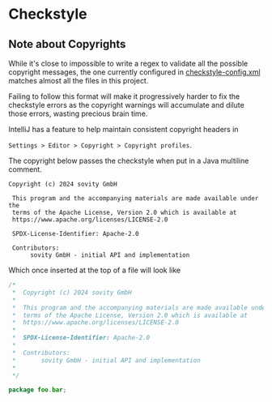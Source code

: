 # Checkstyle

## Note about Copyrights

While it's close to impossible to write a regex to validate all the possible copyright messages, the one currently configured in [checkstyle-config.xml](checkstyle-config.xml) matches almost all the files in this project.

Failing to follow this format will make it progressively harder to fix the checkstyle errors as the copyright warnings will accumulate and dilute those errors, wasting precious brain time.

IntelliJ has a feature to help maintain consistent copyright headers in

`Settings > Editor > Copyright > Copyright profiles`.

The copyright below passes the checkstyle when put in a Java multiline comment.

```
Copyright (c) 2024 sovity GmbH

 This program and the accompanying materials are made available under the
 terms of the Apache License, Version 2.0 which is available at
 https://www.apache.org/licenses/LICENSE-2.0

 SPDX-License-Identifier: Apache-2.0

 Contributors:
      sovity GmbH - initial API and implementation

```

Which once inserted at the top of a file will look like

```java
/*
 *  Copyright (c) 2024 sovity GmbH
 *
 *  This program and the accompanying materials are made available under the
 *  terms of the Apache License, Version 2.0 which is available at
 *  https://www.apache.org/licenses/LICENSE-2.0
 *
 *  SPDX-License-Identifier: Apache-2.0
 *
 *  Contributors:
 *       sovity GmbH - initial API and implementation
 *
 */

package foo.bar;
```
